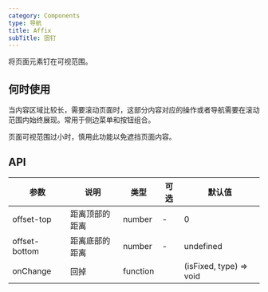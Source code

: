 ```yaml
---
category: Components
type: 导航
title: Affix 
subTitle: 固钉
---
```

将页面元素钉在可视范围。

## 何时使用
当内容区域比较长，需要滚动页面时，这部分内容对应的操作或者导航需要在滚动范围内始终展现。常用于侧边菜单和按钮组合。

页面可视范围过小时，慎用此功能以免遮挡页面内容。


## API

| 参数          | 说明           | 类型     | 可选 | 默认值                  |
| ------------- | -------------- | -------- | ---- | ----------------------- |
| offset-top    | 距离顶部的距离 | number   | -    | 0                       |
| offset-bottom | 距离底部的距离 | number   | -    | undefined               |
| onChange      | 回掉           | function |      | (isFixed, type) => void |